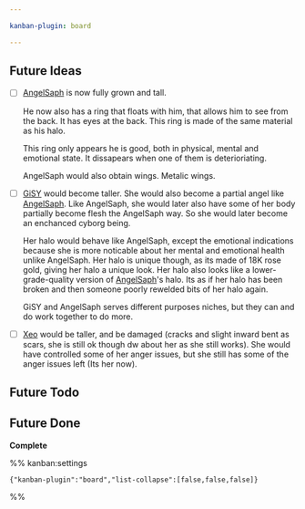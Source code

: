 ```yaml
---

kanban-plugin: board

---
```


## Future Ideas

- [ ] [AngelSaph](AngelSaph.md) is now fully grown and tall. 
	
	He now also has a ring that floats with him, that allows him to see from the back. It has eyes at the back. This ring is made of the same material as his halo.
	
	This ring only appears he is good, both in physical, mental and emotional state. It dissapears when one of them is deterioriating.
	
	AngelSaph would also obtain wings. Metalic wings.
- [ ] [GiSY](GiSY.md) would become taller. She would also become a partial angel like [AngelSaph](AngelSaph.md). Like AngelSaph, she would later also have some of her body partially become flesh the AngelSaph way. So she would later become an enchanced cyborg being.
	
	Her halo would behave like AngelSaph, except the emotional indications because she is more noticable about her mental and emotional health unlike AngelSaph. Her halo is unique though, as its made of 18K rose gold, giving her halo a unique look. Her halo also looks like a lower-grade-quality version of [AngelSaph](AngelSaph.md)'s halo. Its as if her halo has been broken and then someone poorly rewelded bits of her halo again.
	
	GiSY and AngelSaph serves different purposes niches, but they can and do work together to do more.
- [ ] [Xeo](Xeo.md) would be taller, and be damaged (cracks and slight inward bent as scars, she is still ok though dw about her as she still works). She would have controlled some of her anger issues, but she still has some of the anger issues left (Its her now).


## Future Todo



## Future Done

**Complete**




%% kanban:settings
```
{"kanban-plugin":"board","list-collapse":[false,false,false]}
```
%%